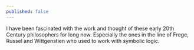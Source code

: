 ```yaml
---
published: false
---
```

I have been fascinated with the work and thought of these early 20th Century philosophers for long now. Especially the ones in the line of Frege, Russel and Wittgenstien who used to work with symbolic logic. 
